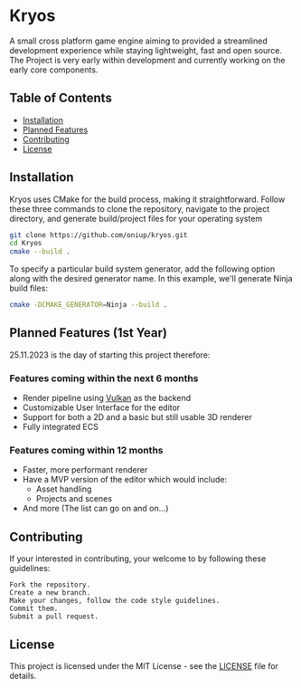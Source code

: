# Kryos

A small cross platform game engine aiming to provided a streamlined development
experience while staying lightweight, fast and open source. The Project is very
early within development and currently working on the early core components.

## Table of Contents

- [Installation](#installation)
- [Planned Features](#features)
- [Contributing](#contributing)
- [License](#license)

## Installation

Kryos uses CMake for the build process, making it straightforward. Follow
these three commands to clone the repository, navigate to the project directory,
and generate build/project files for your operating system

```bash
git clone https://github.com/oniup/kryos.git
cd Kryos
cmake --build .
```

To specify a particular build system generator, add the following option along
with the desired generator name. In this example, we'll generate Ninja build
files:

```bash
cmake -DCMAKE_GENERATOR=Ninja --build .
```

## Planned Features (1st Year)

25.11.2023 is the day of starting this project therefore:

### Features coming within the next 6 months

- Render pipeline using [Vulkan]() as the backend
- Customizable User Interface for the editor
- Support for both a 2D and a basic but still usable 3D renderer
- Fully integrated ECS

### Features coming within 12 months

- Faster, more performant renderer
- Have a MVP version of the editor which would include:
    - Asset handling
    - Projects and scenes
- And more (The list can go on and on...)

## Contributing

If your interested in contributing, your welcome to by following these
guidelines:

    Fork the repository.
    Create a new branch.
    Make your changes, follow the code style guidelines.
    Commit them.
    Submit a pull request.

## License

This project is licensed under the MIT License - see the [LICENSE](./LICENSE.md)
file for details.
